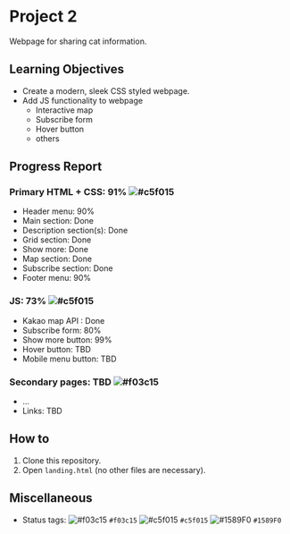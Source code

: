 # Project 2
Webpage for sharing cat information.

## Learning Objectives
- Create a modern, sleek CSS styled webpage.
- Add JS functionality to webpage
  - Interactive map
  - Subscribe form
  - Hover button
  - others
 
## Progress Report
### Primary HTML + CSS: 91% ![#c5f015](https://placehold.co/15x15/c5f015/c5f015.png)
  - Header menu: 90%
  - Main section: Done
  - Description section(s): Done
  - Grid section: Done
  - Show more: Done
  - Map section: Done
  - Subscribe section: Done
  - Footer menu: 90%
### JS: 73% ![#c5f015](https://placehold.co/15x15/c5f015/c5f015.png)
  - Kakao map API : Done
  - Subscribe form: 80%
  - Show more button: 99%
  - Hover button: TBD
  - Mobile menu button: TBD  
### Secondary pages: TBD ![#f03c15](https://placehold.co/15x15/f03c15/f03c15.png)
  - ...
- Links: TBD

## How to
1. Clone this repository.
2. Open `landing.html` (no other files are necessary).


## Miscellaneous
- Status tags:
![#f03c15](https://placehold.co/15x15/f03c15/f03c15.png) `#f03c15`
![#c5f015](https://placehold.co/15x15/c5f015/c5f015.png) `#c5f015`
![#1589F0](https://placehold.co/15x15/1589F0/1589F0.png) `#1589F0`
